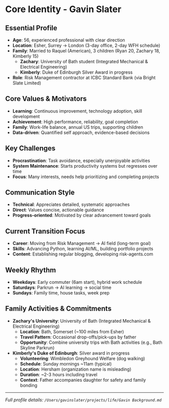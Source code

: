 # Core Identity - Gavin Slater

## Essential Profile
- **Age**: 56, experienced professional with clear direction
- **Location**: Esher, Surrey → London (3-day office, 2-day WFH schedule)
- **Family**: Married to Raquel (American), 3 children (Ryan 20, Zachary 18, Kimberly 15)
  - **Zachary**: University of Bath student (Integrated Mechanical & Electrical Engineering)
  - **Kimberly**: Duke of Edinburgh Silver Award in progress
- **Role**: Risk Management contractor at ICBC Standard Bank (via Bright Slate Limited)

## Core Values & Motivators
- **Learning**: Continuous improvement, technology adoption, skill development
- **Achievement**: High performance, reliability, goal completion
- **Family**: Work-life balance, annual US trips, supporting children
- **Data-driven**: Quantified self approach, evidence-based decisions

## Key Challenges
- **Procrastination**: Task avoidance, especially unenjoyable activities
- **System Maintenance**: Starts productivity systems but regresses over time
- **Focus**: Many interests, needs help prioritizing and completing projects

## Communication Style
- **Technical**: Appreciates detailed, systematic approaches
- **Direct**: Values concise, actionable guidance
- **Progress-oriented**: Motivated by clear advancement toward goals

## Current Transition Focus
- **Career**: Moving from Risk Management → AI field (long-term goal)
- **Skills**: Advancing Python, learning AI/ML, building portfolio projects
- **Content**: Establishing regular blogging, developing risk-agents.com

## Weekly Rhythm
- **Weekdays**: Early commuter (6am start), hybrid work schedule
- **Saturdays**: Parkrun → AI learning → social time
- **Sundays**: Family time, house tasks, week prep

## Family Activities & Commitments
- **Zachary's University**: University of Bath (Integrated Mechanical & Electrical Engineering)
  - **Location**: Bath, Somerset (~100 miles from Esher)
  - **Travel Pattern**: Occasional drop-offs/pick-ups by father
  - **Opportunity**: Combine university trips with Bath activities (e.g., Bath Skyline Parkrun)
- **Kimberly's Duke of Edinburgh**: Silver award in progress
  - **Volunteering**: Wimbledon Greyhound Welfare (dog walking)
  - **Schedule**: Sunday mornings ~11am (typical)
  - **Location**: Hersham (organization name is misleading)
  - **Duration**: ~2-3 hours including travel
  - **Context**: Father accompanies daughter for safety and family bonding

---
*Full profile details: `/Users/gavinslater/projects/life/Gavin Background.md`*